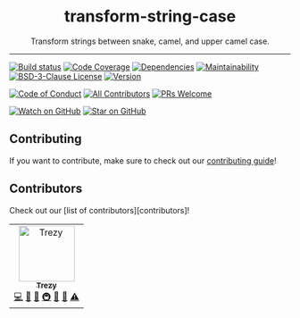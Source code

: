 <div align="center">
  <h1>transform-string-case</h1>

  <p>Transform strings between snake, camel, and upper camel case.</p>

  <hr />
</div>

[![Build status][circleci-badge]][circleci]
[![Code Coverage][coveralls-badge]][coveralls]
[![Dependencies][daviddm-badge]][daviddm]
[![Maintainability][codeclimate-badge]][codeclimate]
[![BSD-3-Clause License][license-badge]][license]
[![Version][version-badge]][package]
<!-- [![Downloads][downloads-badge]][npmtrends] -->

[![Code of Conduct][code-of-conduct-badge]][code-of-conduct]
[![All Contributors](https://img.shields.io/badge/all_contributors-1-orange.svg?style=flat-square)](#contributors)
[![PRs Welcome][prs-badge]][prs]

[![Watch on GitHub][github-watch-badge]][github-watch]
[![Star on GitHub][github-star-badge]][github-star]

## Contributing

If you want to contribute, make sure to check out our [contributing guide][contributing]!

## Contributors

Check out our [list of contributors][contributors]!
<!-- ALL-CONTRIBUTORS-LIST:START - Do not remove or modify this section -->
<!-- prettier-ignore-start -->
<!-- markdownlint-disable -->
<table>
  <tr>
    <td align="center"><a href="http://trezy.com"><img src="https://avatars2.githubusercontent.com/u/442980?v=4" width="100px;" alt="Trezy"/><br /><sub><b>Trezy</b></sub></a><br /><a href="https://github.com/trezy-studios/transform-string-case/commits?author=trezy" title="Code">💻</a> <a href="https://github.com/trezy-studios/transform-string-case/commits?author=trezy" title="Documentation">📖</a> <a href="#ideas-trezy" title="Ideas, Planning, & Feedback">🤔</a> <a href="#infra-trezy" title="Infrastructure (Hosting, Build-Tools, etc)">🚇</a> <a href="#maintenance-trezy" title="Maintenance">🚧</a> <a href="#tool-trezy" title="Tools">🔧</a> <a href="https://github.com/trezy-studios/transform-string-case/commits?author=trezy" title="Tests">⚠️</a></td>
  </tr>
</table>

<!-- markdownlint-enable -->
<!-- prettier-ignore-end -->
<!-- ALL-CONTRIBUTORS-LIST:END -->

[circleci]: https://circleci.com/gh/trezy-studios/workflows/transform-string-case
[circleci-badge]: https://img.shields.io/circleci/build/gh/trezy-studios/transform-string-case/master.svg?style=flat-square
[contributing]: CONTRIBUTING.md
[code-of-conduct]: CODE_OF_CONDUCT.md
[code-of-conduct-badge]: https://img.shields.io/badge/code%20of-conduct-ff69b4.svg?style=flat-square
[codeclimate]: https://codeclimate.com/github/trezy-studios/transform-string-case
[codeclimate-badge]: https://img.shields.io/codeclimate/maintainability/trezy-studios/transform-string-case.svg?style=flat-square
[coveralls]: https://coveralls.io/github/trezy-studios/transform-string-case
[coveralls-badge]: https://img.shields.io/coveralls/trezy-studios/transform-string-case.svg?style=flat-square
[daviddm]: https://david-dm.org/trezy-studios/transform-string-case
[daviddm-badge]: https://img.shields.io/david/dev/trezy-studios/transform-string-case.svg?style=flat-square
[downloads-badge]: https://img.shields.io/npm/dm/transform-string-case.svg?style=flat-square
[github-watch]: https://github.com/trezy-studios/transform-string-case/watchers
[github-watch-badge]: https://img.shields.io/github/watchers/trezy-studios/transform-string-case.svg?style=social
[github-star]: https://github.com/trezy-studios/transform-string-case/stargazers
[github-star-badge]: https://img.shields.io/github/stars/trezy-studios/transform-string-case.svg?style=social
[license]: LICENSE
[license-badge]: https://img.shields.io/npm/l/transform-string-case.svg?style=flat-square
[npmtrends]: https://www.npmtrends.com/transform-string-case
[package]: https://npmjs.com/package/transform-string-case
[prs]: CONTRIBUTING.md
[prs-badge]: https://img.shields.io/badge/PRs-welcome-brightgreen.svg?style=flat-square
[version-badge]: https://img.shields.io/npm/v/transform-string-case.svg?style=flat-square
